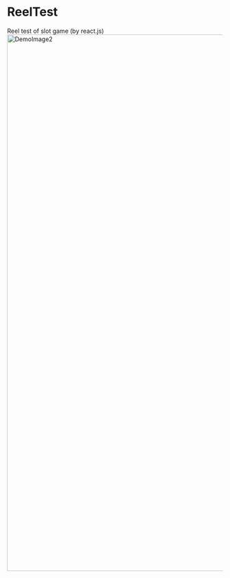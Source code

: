 # ReelTest
Reel test of slot game (by react.js)
<img width="1252" alt="DemoImage2" src="https://user-images.githubusercontent.com/46733592/85551476-01679200-b65d-11ea-9cdf-825c67306de3.png">
